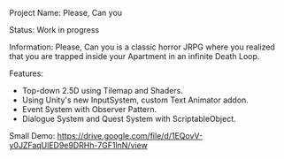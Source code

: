 Project Name: Please, Can you

Status: Work in progress

Information:
Please, Can you is a classic horror JRPG where you realized that you are trapped inside your Apartment in an infinite Death Loop.

Features:
- Top-down 2.5D using Tilemap and Shaders.
- Using Unity's new InputSystem, custom Text Animator addon.
- Event System with Observer Pattern.
- Dialogue System and Quest System with ScriptableObject.

Small Demo:
https://drive.google.com/file/d/1EQovV-y0JZFaqUlED9e9DRHh-7GF1lnN/view

